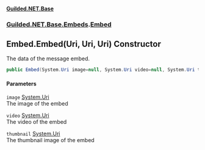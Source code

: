 #### [Guilded.NET.Base](Guilded_NET_Base.md 'Guilded.NET.Base')
### [Guilded.NET.Base.Embeds](Guilded_NET_Base.md#Guilded_NET_Base_Embeds 'Guilded.NET.Base.Embeds').[Embed](Embed.md 'Guilded.NET.Base.Embeds.Embed')
## Embed.Embed(Uri, Uri, Uri) Constructor
The data of the message embed.  
```csharp
public Embed(System.Uri image=null, System.Uri video=null, System.Uri thumbnail=null);
```
#### Parameters
<a name='Guilded_NET_Base_Embeds_Embed_Embed(System_Uri_System_Uri_System_Uri)_image'></a>
`image` [System.Uri](https://docs.microsoft.com/en-us/dotnet/api/System.Uri 'System.Uri')  
The image of the embed
  
<a name='Guilded_NET_Base_Embeds_Embed_Embed(System_Uri_System_Uri_System_Uri)_video'></a>
`video` [System.Uri](https://docs.microsoft.com/en-us/dotnet/api/System.Uri 'System.Uri')  
The video of the embed
  
<a name='Guilded_NET_Base_Embeds_Embed_Embed(System_Uri_System_Uri_System_Uri)_thumbnail'></a>
`thumbnail` [System.Uri](https://docs.microsoft.com/en-us/dotnet/api/System.Uri 'System.Uri')  
The thumbnail image of the embed
  

